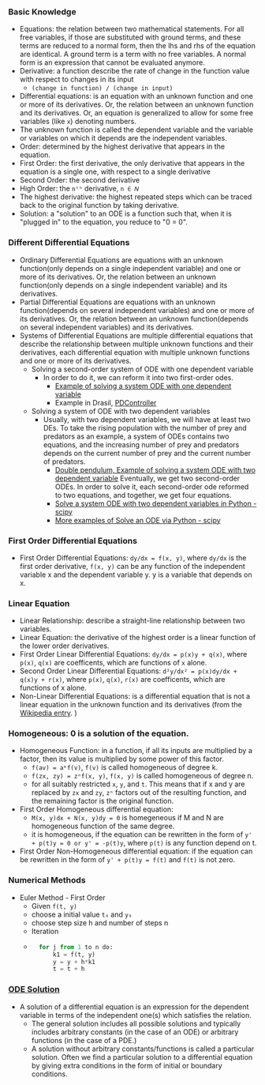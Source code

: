 ### Basic Knowledge
- Equations: the relation between two mathematical statements. For all free variables, if those are substituted with ground terms, and these terms are reduced to a normal form, then the lhs and rhs of the equation are identical. A ground term is a term with no free variables. A normal form is an expression that cannot be evaluated anymore.
- Derivative: a function describe the rate of change in the function value with respect to changes in its input 
    - `(change in function) / (change in input)`
- Differential equations: is an equation with an unknown function and one or more of its derivatives. Or, the relation between an unknown function and its derivatives. Or, an equation is generalized to allow for some free variables (like `x`) denoting numbers.
- The unknown function is called the dependent variable and the variable or variables on which it depends are the independent variables.
- Order: determined by the highest derivative that appears in the equation. 
- First Order: the first derivative, the only derivative that appears in the equation is a single one, with respect to a single derivative
- Second Order: the second derivative
- High Order: the `nᵗʰ` derivative, `n ∈ 𝑁`
- The highest derivative: the highest repeated steps which can be traced back to the original function by taking derivative.
- Solution: a "solution" to an ODE is a function such that, when it is "plugged in" to the equation, you reduce to "0 = 0".

### Different Differential Equations
- Ordinary Differential Equations are equations with an unknown function(only depends on a single independent variable) and one or more of its derivatives. Or, the relation between an unknown function(only depends on a single independent variable) and its derivatives.
- Partial Differential Equations are equations with an unknown function(depends on several independent variables) and one or more of its derivatives. Or, the relation between an unknown function(depends on several independent variables) and its derivatives.
- Systems of Differential Equations are multiple differential equations that describe the relationship between multiple unknown functions and their derivatives, each differential equation with multiple unknown functions and one or more of its derivatives.
  - Solving a second-order system of ODE with one dependent variable
    - In order to do it, we can reform it into two first-order odes.
      - [Example of solving a system ODE with one dependent variable](https://tutorial.math.lamar.edu/classes/de/systemsde.aspx)
      - Example in Drasil, [PDController](https://jacquescarette.github.io/Drasil/examples/pdcontroller/SRS/srs/PDController_SRS.html#Sec:IMs)
  - Solving a system of ODE with two dependent variables
    - Usually, with two dependent variables, we will have at least two DEs. To take the rising population with the number of prey and predators as an example, a system of ODEs contains two equations, and the increasing number of prey and predators depends on the current number of prey and the current number of predators. 
      - [Double pendulum, Example of solving a system ODE with two dependent variable](https://www.myphysicslab.com/pendulum/double-pendulum-en.html) Eventually, we get two second-order ODEs. In order to solve it, each second-order ode reformed to two equations, and together, we get four equations. 
      - [Solve a system ODE with two dependent variables in Python - scipy](https://scipython.com/blog/the-double-pendulum/)
      - [More examples of Solve an ODE via Python - scipy](https://apmonitor.com/pdc/index.php/Main/SolveDifferentialEquations)

### First Order Differential Equations
- First Order Differential Equations: `dy/dx = f(x, y)`, where `dy/dx` is the first order derivative, `f(x, y)` can be any function of the independent variable x and the dependent variable y. y is a variable that depends on x.

### Linear Equation
- Linear Relationship: describe a straight-line relationship between two variables.
- Linear Equation: the derivative of the highest order is a linear function of the lower order derivatives.
- First Order Linear Differential Equations: `dy/dx = p(x)y + q(x)`, where `p(x)`, `q(x)` are coefficents, which are functions of `x` alone.
- Second Order Linear Differential Equations: `d²y/dx² = p(x)dy/dx + q(x)y + r(x)`, where `p(x)`, `q(x)`, `r(x)` are coefficents, which are functions of x alone.
- Non-Linear Differential Equations: is a differential equation that is not a linear equation in the unknown function and its derivatives (from the [Wikipedia entry](https://en.wikipedia.org/wiki/Differential_equation). )

### Homogeneous: 0 is a solution of the equation.
- Homogeneous Function: in a function, if all its inputs are multiplied by a factor, then its value is multiplied by some power of this factor.
    - `f(av) = aᵏf(v)`, `f(v)` is called homogeneous of degree k.
    - `f(zx, zy) = zⁿf(x, y)`, `f(x, y)` is called homogeneous of degree n.
    - for all suitably restricted `x`, `y`, and `t`. This means that if x and y are replaced by `zx` and `zy`, `zⁿ` factors out of the resulting function, and the remaining factor is the original function.
- First Order Homogeneous differential equation: 
    - `M(x, y)dx + N(x, y)dy = 0` is homegeneous if M and N are homogeneous function of the same degree.
    - it is homogeneous, if the equation can be rewritten in the form of `y' + p(t)y = 0 or y' = -p(t)y`, where `p(t)` is any function depend on t.
- First Order Non-Homogeneous differential equation: if the equation can be rewritten in the form of `y' + p(t)y = f(t)` and `f(t)` is not zero.

### Numerical Methods
- Euler Method - First Order
    - Given `f(t, y)`
    - choose a initial value `t₀` and `y₀`
    - choose step size h and number of steps n
    - Iteration
    - ```python
        for j from 1 to n do:
            k1 = f(t, y)
            y = y + h*k1
            t = t + h
        ```

### [ODE Solution](http://www.maths.gla.ac.uk/~cc/2x/2005_2xnotes/2x_chap5.pdf)
- A solution of a differential equation is an expression for the dependent variable in terms of the independent one(s) which satisfies the relation. 
    - The general solution includes all possible solutions and typically includes arbitrary constants (in the case of an ODE) or arbitrary functions (in the case of a PDE.) 
    - A solution without arbitrary constants/functions is called a particular solution. Often we find a particular solution to a differential equation by giving extra conditions in the form of initial or boundary conditions.